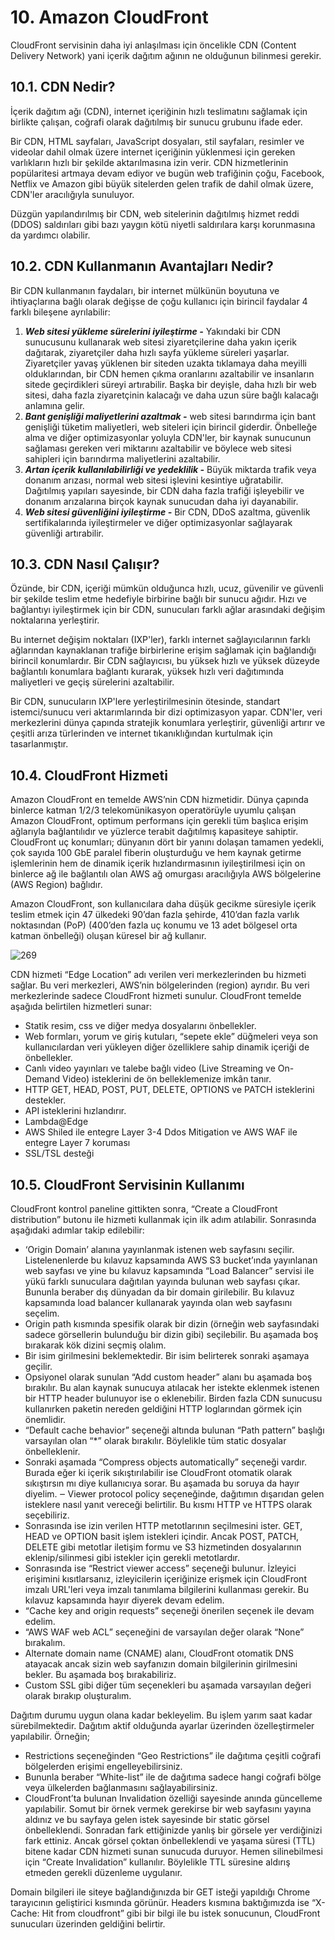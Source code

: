 ﻿# 10. Amazon CloudFront
CloudFront servisinin daha iyi anlaşılması için öncelikle CDN (Content Delivery Network) yani içerik dağıtım ağının ne olduğunun bilinmesi gerekir.

## 10.1. CDN Nedir?
İçerik dağıtım ağı (CDN), internet içeriğinin hızlı teslimatını sağlamak için birlikte çalışan, coğrafi olarak dağıtılmış bir sunucu grubunu ifade eder. 

Bir CDN, HTML sayfaları, JavaScript dosyaları, stil sayfaları, resimler ve videolar dahil olmak üzere internet içeriğinin yüklenmesi için gereken varlıkların hızlı bir şekilde aktarılmasına izin verir. CDN hizmetlerinin popülaritesi artmaya devam ediyor ve bugün web trafiğinin çoğu, Facebook, Netflix ve Amazon gibi büyük sitelerden gelen trafik de dahil olmak üzere, CDN'ler aracılığıyla sunuluyor. 

Düzgün yapılandırılmış bir CDN, web sitelerinin dağıtılmış hizmet reddi (DDOS) saldırıları gibi bazı yaygın kötü niyetli saldırılara karşı korunmasına da yardımcı olabilir.

## 10.2. CDN Kullanmanın Avantajları Nedir?
Bir CDN kullanmanın faydaları, bir internet mülkünün boyutuna ve ihtiyaçlarına bağlı olarak değişse de çoğu kullanıcı için birincil faydalar 4 farklı bileşene ayrılabilir:

1. ***Web sitesi yükleme sürelerini iyileştirme -*** Yakındaki bir CDN sunucusunu kullanarak web sitesi ziyaretçilerine daha yakın içerik dağıtarak, ziyaretçiler daha hızlı sayfa yükleme süreleri yaşarlar. Ziyaretçiler yavaş yüklenen bir siteden uzakta tıklamaya daha meyilli olduklarından, bir CDN hemen çıkma oranlarını azaltabilir ve insanların sitede geçirdikleri süreyi artırabilir. Başka bir deyişle, daha hızlı bir web sitesi, daha fazla ziyaretçinin kalacağı ve daha uzun süre bağlı kalacağı anlamına gelir. 
2. ***Bant genişliği maliyetlerini azaltmak -*** web sitesi barındırma için bant genişliği tüketim maliyetleri, web siteleri için birincil giderdir. Önbelleğe alma ve diğer optimizasyonlar yoluyla CDN'ler, bir kaynak sunucunun sağlaması gereken veri miktarını azaltabilir ve böylece web sitesi sahipleri için barındırma maliyetlerini azaltabilir.
3. ***Artan içerik kullanılabilirliği ve yedeklilik -*** Büyük miktarda trafik veya donanım arızası, normal web sitesi işlevini kesintiye uğratabilir. Dağıtılmış yapıları sayesinde, bir CDN daha fazla trafiği işleyebilir ve donanım arızalarına birçok kaynak sunucudan daha iyi dayanabilir. 
4. ***Web sitesi güvenliğini iyileştirme -*** Bir CDN, DDoS azaltma, güvenlik sertifikalarında iyileştirmeler ve diğer optimizasyonlar sağlayarak güvenliği artırabilir.

## 10.3. CDN Nasıl Çalışır?
Özünde, bir CDN, içeriği mümkün olduğunca hızlı, ucuz, güvenilir ve güvenli bir şekilde teslim etme hedefiyle birbirine bağlı bir sunucu ağıdır. Hızı ve bağlantıyı iyileştirmek için bir CDN, sunucuları farklı ağlar arasındaki değişim noktalarına yerleştirir. 

Bu internet değişim noktaları (IXP'ler), farklı internet sağlayıcılarının farklı ağlarından kaynaklanan trafiğe birbirlerine erişim sağlamak için bağlandığı birincil konumlardır. Bir CDN sağlayıcısı, bu yüksek hızlı ve yüksek düzeyde bağlantılı konumlara bağlantı kurarak, yüksek hızlı veri dağıtımında maliyetleri ve geçiş sürelerini azaltabilir. 

Bir CDN, sunucuların IXP'lere yerleştirilmesinin ötesinde, standart istemci/sunucu veri aktarımlarında bir dizi optimizasyon yapar. CDN'ler, veri merkezlerini dünya çapında stratejik konumlara yerleştirir, güvenliği artırır ve çeşitli arıza türlerinden ve internet tıkanıklığından kurtulmak için tasarlanmıştır.

## 10.4. CloudFront Hizmeti
Amazon CloudFront en temelde AWS’nin CDN hizmetidir. Dünya çapında binlerce katman 1/2/3 telekomünikasyon operatörüyle uyumlu çalışan Amazon CloudFront, optimum performans için gerekli tüm başlıca erişim ağlarıyla bağlantılıdır ve yüzlerce terabit dağıtılmış kapasiteye sahiptir. CloudFront uç konumları; dünyanın dört bir yanını dolaşan tamamen yedekli, çok sayıda 100 GbE paralel fiberin oluşturduğu ve hem kaynak getirme işlemlerinin hem de dinamik içerik hızlandırmasının iyileştirilmesi için on binlerce ağ ile bağlantılı olan AWS ağ omurgası aracılığıyla AWS bölgelerine (AWS Region) bağlıdır. 

Amazon CloudFront, son kullanıcılara daha düşük gecikme süresiyle içerik teslim etmek için 47 ülkedeki 90’dan fazla şehirde, 410’dan fazla varlık noktasından (PoP) (400’den fazla uç konumu ve 13 adet bölgesel orta katman önbelleği) oluşan küresel bir ağ kullanır.

![269](https://github.com/fatihes1/AWS-ile-Bulut-Bilisimin-Temelleri/assets/54971670/137090ca-63aa-4281-9802-7a9c28a34855)

CDN hizmeti “Edge Location” adı verilen veri merkezlerinden bu hizmeti sağlar. Bu veri merkezleri, AWS’nin bölgelerinden (region) ayrıdır. Bu veri merkezlerinde sadece CloudFront hizmeti sunulur. CloudFront temelde aşağıda belirtilen hizmetleri sunar:

- Statik resim, css ve diğer medya dosyalarını önbellekler. 
- Web formları, yorum ve giriş kutuları, “sepete ekle” düğmeleri veya son kullanıcılardan veri yükleyen diğer özelliklere sahip dinamik içeriği de önbellekler. 
- Canlı video yayınları ve talebe bağlı video (Live Streaming ve On-Demand Video) isteklerini de ön belleklemenize imkân tanır. 
- HTTP GET, HEAD, POST, PUT, DELETE, OPTIONS ve PATCH isteklerini destekler. 
-  API isteklerini hızlandırır. 
- Lambda@Edge 
- AWS Shiled ile entegre Layer 3-4 Ddos Mitigation ve AWS WAF ile entegre Layer 7 koruması 
- SSL/TSL desteği

## 10.5. CloudFront Servisinin Kullanımı
CloudFront kontrol paneline gittikten sonra, “Create a CloudFront distribution” butonu ile hizmeti kullanmak için ilk adım atılabilir. Sonrasında aşağıdaki adımlar takip edilebilir:

- ‘Origin Domain’ alanına yayınlanmak istenen web sayfasını seçilir. Listelenenlerde bu kılavuz kapsamında AWS S3 bucket’ında yayınlanan web sayfası ve yine bu kılavuz kapsamında “Load Balancer” servisi ile yükü farklı sunuculara dağıtılan yayında bulunan web sayfası çıkar. Bununla beraber dış dünyadan da bir domain girilebilir. Bu kılavuz kapsamında load balancer kullanarak yayında olan web sayfasını seçelim. 
- Origin path kısmında spesifik olarak bir dizin (örneğin web sayfasındaki sadece görsellerin bulunduğu bir dizin gibi) seçilebilir. Bu aşamada boş bırakarak kök dizini seçmiş olalım. 
- Bir isim girilmesini beklemektedir. Bir isim belirterek sonraki aşamaya geçilir. 
- Opsiyonel olarak sunulan “Add custom header” alanı bu aşamada boş bırakılır. Bu alan kaynak sunucuya atılacak her istekte eklenmek istenen bir HTTP header bulunuyor ise o eklenebilir. Birden fazla CDN sunucusu kullanırken paketin nereden geldiğini HTTP loglarından görmek için önemlidir. 
- “Default cache behavior” seçeneği altında bulunan “Path pattern” başlığı varsayılan olan “*” olarak bırakılır. Böylelikle tüm static dosyalar önbelleklenir. 
- Sonraki aşamada “Compress objects automatically” seçeneği vardır. Burada eğer ki içerik sıkıştırılabilir ise CloudFront otomatik olarak sıkıştırsın mı diye kullanıcıya sorar. Bu aşamada bu soruya da hayır diyelim. ‒ Viewer protocol policy seçeneğinde, dağıtımın dışarıdan gelen isteklere nasıl yanıt vereceği belirtilir. Bu kısmı HTTP ve HTTPS olarak seçebiliriz.
- Sonrasında ise izin verilen HTTP metotlarının seçilmesini ister. GET, HEAD ve OPTION basit işlem istekleri içindir. Ancak POST, PATCH, DELETE gibi metotlar iletişim formu ve S3 hizmetinden dosyalarının eklenip/silinmesi gibi istekler için gerekli metotlardır. 
- Sonrasında ise “Restrict viewer access” seçeneği bulunur. İzleyici erişimini kısıtlarsanız, izleyicilerin içeriğinize erişmek için CloudFront imzalı URL'leri veya imzalı tanımlama bilgilerini kullanması gerekir. Bu kılavuz kapsamında hayır diyerek devam edelim.
- “Cache key and origin requests” seçeneği önerilen seçenek ile devam edelim. 
- “AWS WAF web ACL” seçeneğini de varsayılan değer olarak “None” bırakalım. 
- Alternate domain name (CNAME) alanı, CloudFront otomatik DNS atayacak ancak sizin web sayfanızın domain bilgilerinin girilmesini bekler. Bu aşamada boş bırakabiliriz.
- Custom SSL gibi diğer tüm seçenekleri bu aşamada varsayılan değeri olarak bırakıp oluşturalım.

Dağıtım durumu uygun olana kadar bekleyelim. Bu işlem yarım saat kadar sürebilmektedir. Dağıtım aktif olduğunda ayarlar üzerinden özelleştirmeler yapılabilir. Örneğin;

- Restrictions seçeneğinden “Geo Restrictions” ile dağıtıma çeşitli coğrafi bölgelerden erişimi engelleyebilirsiniz. 
- Bununla beraber “White-list” ile de dağıtıma sadece hangi coğrafi bölge veya ülkelerden bağlanmasını sağlayabilirsiniz.
- CloudFront’ta bulunan Invalidation özelliği sayesinde anında güncelleme yapılabilir. Somut bir örnek vermek gerekirse bir web sayfasını yayına aldınız ve bu sayfaya gelen istek sayesinde bir static görsel önbelleklendi. Sonradan fark ettiğinizde yanlış bir görsele yer verdiğinizi fark ettiniz. Ancak görsel çoktan önbelleklendi ve yaşama süresi (TTL) bitene kadar CDN hizmeti sunan sunucuda duruyor. Hemen silinebilmesi için “Create Invalidation” kullanılır. Böylelikle TTL süresine aldırış etmeden gerekli düzenleme uygulanır.

Domain bilgileri ile siteye bağlandığınızda bir GET isteği yapıldığı Chrome tarayıcının geliştirici kısmında görünür. Headers kısmına baktığımızda ise “X-Cache: Hit from cloudfront” gibi bir bilgi ile bu istek sonucunun, CloudFront sunucuları üzerinden geldiğini belirtir.
